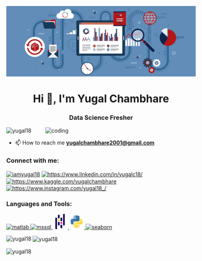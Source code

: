 ![logo](https://github.com/yugal18/yugal18/blob/main/Data_HeroImage.png)
<h1 align="center">Hi 👋, I'm Yugal Chambhare</h1>
<h3 align="center">Data Science Fresher</h3>

<img align = "right" alt="coding" width="400" src="https://camo.githubusercontent.com/8bf6f6d78abc81fcf9c49f10649423e73ea44bc248e83aaae8759d401c829a84/68747470733a2f2f70687973696373677572756b756c2e66696c65732e776f726470726573732e636f6d2f323031392f30322f6368617261637465722d312e676966">

<p align="left"> <img src="https://komarev.com/ghpvc/?username=yugal18&label=Profile%20views&color=0e75b6&style=flat" alt="yugal18" /> </p>

- 📫 How to reach me **yugalchambhare2001@gmail.com**

<h3 align="left">Connect with me:</h3>
<p align="left">
<a href="https://twitter.com/iamyugal18" target="blank"><img align="center" src="https://raw.githubusercontent.com/rahuldkjain/github-profile-readme-generator/master/src/images/icons/Social/twitter.svg" alt="iamyugal18" height="30" width="40" /></a>
<a href="https://linkedin.com/in/https://www.linkedin.com/in/yugalc18/" target="blank"><img align="center" src="https://raw.githubusercontent.com/rahuldkjain/github-profile-readme-generator/master/src/images/icons/Social/linked-in-alt.svg" alt="https://www.linkedin.com/in/yugalc18/" height="30" width="40" /></a>
<a href="https://kaggle.com/https://www.kaggle.com/yugalchambhare" target="blank"><img align="center" src="https://raw.githubusercontent.com/rahuldkjain/github-profile-readme-generator/master/src/images/icons/Social/kaggle.svg" alt="https://www.kaggle.com/yugalchambhare" height="30" width="40" /></a>
<a href="https://instagram.com/https://www.instagram.com/yugal18_/" target="blank"><img align="center" src="https://raw.githubusercontent.com/rahuldkjain/github-profile-readme-generator/master/src/images/icons/Social/instagram.svg" alt="https://www.instagram.com/yugal18_/" height="30" width="40" /></a>
</p>

<h3 align="left">Languages and Tools:</h3>
<p align="left"> <a href="https://www.mathworks.com/" target="_blank" rel="noreferrer"> <img src="https://upload.wikimedia.org/wikipedia/commons/2/21/Matlab_Logo.png" alt="matlab" width="40" height="40"/> </a> <a href="https://www.microsoft.com/en-us/sql-server" target="_blank" rel="noreferrer"> <img src="https://www.svgrepo.com/show/303229/microsoft-sql-server-logo.svg" alt="mssql" width="40" height="40"/> </a> <a href="https://pandas.pydata.org/" target="_blank" rel="noreferrer"> <img src="https://raw.githubusercontent.com/devicons/devicon/2ae2a900d2f041da66e950e4d48052658d850630/icons/pandas/pandas-original.svg" alt="pandas" width="40" height="40"/> </a> <a href="https://www.python.org" target="_blank" rel="noreferrer"> <img src="https://raw.githubusercontent.com/devicons/devicon/master/icons/python/python-original.svg" alt="python" width="40" height="40"/> </a> <a href="https://seaborn.pydata.org/" target="_blank" rel="noreferrer"> <img src="https://seaborn.pydata.org/_images/logo-mark-lightbg.svg" alt="seaborn" width="40" height="40"/> </a> </p>

<p><img align="left" src="https://github-readme-stats.vercel.app/api/top-langs?username=yugal18&show_icons=true&locale=en&layout=compact" alt="yugal18" /></p>

<p>&nbsp;<img align="center" src="https://github-readme-stats.vercel.app/api?username=yugal18&show_icons=true&locale=en" alt="yugal18" /></p>

<p><img align="center" src="https://github-readme-streak-stats.herokuapp.com/?user=yugal18&" alt="yugal18" /></p>
